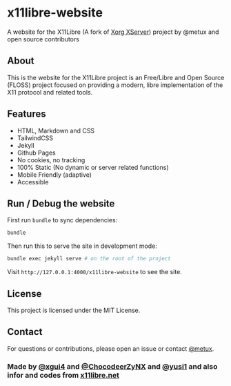 # x11libre-website

A website for the X11Libre (A fork of [Xorg XServer](https://gitlab.freedesktop.org/xorg/xserver)) project by @metux and open source contributors

## About

This is the website for the X11Libre project is an Free/Libre and Open Source (FLOSS) project focused on providing a modern, libre implementation of the X11 protocol and related tools.

## Features

- HTML, Markdown and CSS 
- TailwindCSS
- Jekyll
- Github Pages
- No cookies, no tracking 
- 100% Static (No dynamic or server related functions)
- Mobile Friendly (adaptive)
- Accessible 

## Run / Debug the website

First run `bundle` to sync dependencies:
``` bash
bundle
```

Then run this to serve the site in development mode:
```bash
bundle exec jekyll serve # on the root of the project
```

Visit `http://127.0.0.1:4000/x11libre-website` to see the site.

## License

This project is licensed under the MIT License.

## Contact

For questions or contributions, please open an issue or contact [@metux](https://github.com/metux).

### Made by [@xgui4](https://github.com/xgui4) and [@ChocodeerZyNX](https://github.com/ChocodeerZyNX) and [@yusi1](https://github.com/yuzi1) and also infor and codes from [x11libre.net](https://x11libre.net)
